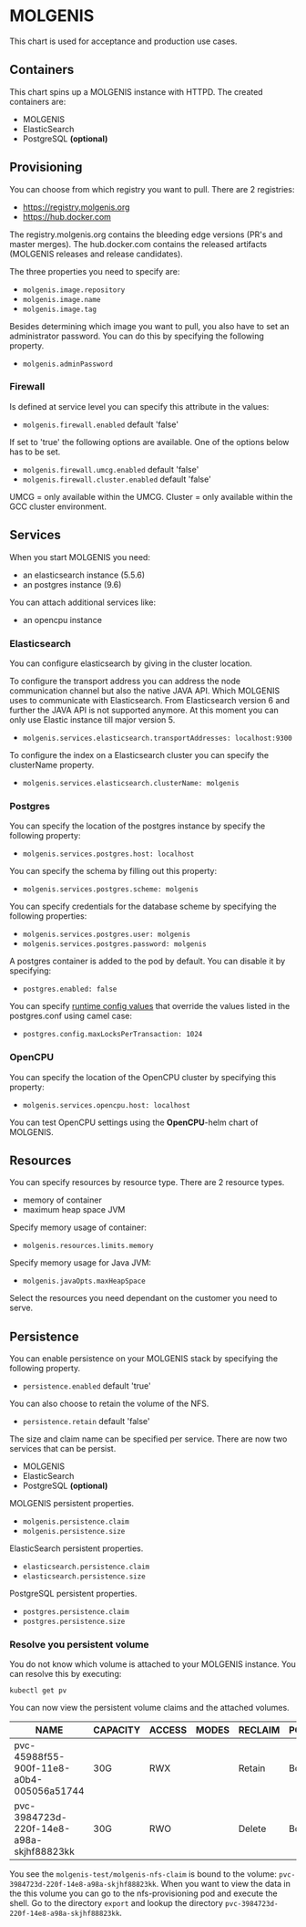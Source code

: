 # MOLGENIS
This chart is used for acceptance and production use cases.

## Containers
This chart spins up a MOLGENIS instance with HTTPD. The created containers are:

- MOLGENIS
- ElasticSearch
- PostgreSQL **(optional)**

## Provisioning
You can choose from which registry you want to pull. There are 2 registries:
- https://registry.molgenis.org
- https://hub.docker.com

The registry.molgenis.org contains the bleeding edge versions (PR's and master merges). The hub.docker.com contains the released artifacts (MOLGENIS releases and release candidates).

The three properties you need to specify are:
- ```molgenis.image.repository```
- ```molgenis.image.name```
- ```molgenis.image.tag```

Besides determining which image you want to pull, you also have to set an administrator password. You can do this by specifying the following property. 
- ```molgenis.adminPassword```

### Firewall
Is defined at service level you can specify this attribute in the values:

- ```molgenis.firewall.enabled``` default 'false' 

If set to 'true' the following options are available. One of the options below has to be set.

- ```molgenis.firewall.umcg.enabled``` default 'false'  
- ```molgenis.firewall.cluster.enabled``` default 'false'

UMCG = only available within the UMCG.
Cluster = only available within the GCC cluster environment.

## Services
When you start MOLGENIS you need:
- an elasticsearch instance (5.5.6) 
- an postgres instance (9.6)

You can attach additional services like:
- an opencpu instance

### Elasticsearch
You can configure elasticsearch by giving in the cluster location.

To configure the transport address you can address the node communication channel but also the native JAVA API. Which MOLGENIS uses to communicate with Elasticsearch.
From Elasticsearch version 6 and further the JAVA API is not supported anymore. At this moment you can only use Elastic instance till major version 5.
- ```molgenis.services.elasticsearch.transportAddresses: localhost:9300```

To configure the index on a Elasticsearch cluster you can specify the clusterName property.
- ```molgenis.services.elasticsearch.clusterName: molgenis```

### Postgres
You can specify the location of the postgres instance by specify the following property:
- ```molgenis.services.postgres.host: localhost```

You can specify the schema by filling out this property:
- ```molgenis.services.postgres.scheme: molgenis```

You can specify credentials for the database scheme by specifying the following properties:
- ```molgenis.services.postgres.user: molgenis```
- ```molgenis.services.postgres.password: molgenis```

A postgres container is added to the pod by default. You can disable it by specifying:
- `postgres.enabled: false`

You can specify [runtime config values](https://www.postgresql.org/docs/current/static/runtime-config.html)
that override the values listed in the postgres.conf using camel case:
- `postgres.config.maxLocksPerTransaction: 1024`

### OpenCPU
You can specify the location of the OpenCPU cluster by specifying this property:
- ```molgenis.services.opencpu.host: localhost```

You can test OpenCPU settings using the **OpenCPU**-helm chart of MOLGENIS.

## Resources
You can specify resources by resource type. There are 2 resource types.
- memory of container
- maximum heap space JVM

Specify memory usage of container:
- ```molgenis.resources.limits.memory```

Specify memory usage for Java JVM:
- ```molgenis.javaOpts.maxHeapSpace```

Select the resources you need dependant on the customer you need to serve.

## Persistence
You can enable persistence on your MOLGENIS stack by specifying the following property.

- ```persistence.enabled``` default 'true'

You can also choose to retain the volume of the NFS.
- ```persistence.retain``` default 'false'

The size and claim name can be specified per service. There are now two services that can be persist.

- MOLGENIS
- ElasticSearch
- PostgreSQL **(optional)**

MOLGENIS persistent properties.
- ```molgenis.persistence.claim```
- ```molgenis.persistence.size```

ElasticSearch persistent properties.
- ```elasticsearch.persistence.claim```
- ```elasticsearch.persistence.size```

PostgreSQL persistent properties.
- ```postgres.persistence.claim```
- ```postgres.persistence.size```

### Resolve you persistent volume
You do not know which volume is attached to your MOLGENIS instance. You can resolve this by executing:

```
kubectl get pv
```

You can now view the persistent volume claims and the attached volumes.

| NAME | CAPACITY | ACCESS | MODES | RECLAIM | POLICY | STATUS | CLAIM | STORAGECLASS | REASON | AGE |
| ---- | -------- | ------ | ----- | ------- | ------ | ------ | ----- | ------------ | ------ | --- |
| pvc-45988f55-900f-11e8-a0b4-005056a51744 | 30G | RWX | | Retain | Bound | molgenis-solverd/molgenis-nfs-claim | nfs-provisioner-retain | | | 33d |
| pvc-3984723d-220f-14e8-a98a-skjhf88823kk | 30G | RWO | | Delete | Bound | molgenis-test/molgenis-nfs-claim | nfs-provisioner | | | 33d |

You see the ```molgenis-test/molgenis-nfs-claim``` is bound to the volume: ```pvc-3984723d-220f-14e8-a98a-skjhf88823kk```.
When you want to view the data in the this volume you can go to the nfs-provisioning pod and execute the shell. Go to the directory ```export``` and lookup the directory ```pvc-3984723d-220f-14e8-a98a-skjhf88823kk```. 